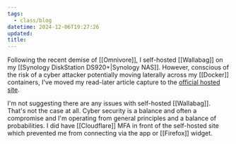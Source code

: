 ```yaml
---
tags:
  - class/blog
datetime: 2024-12-06T19:27:26
updated: 
title: 
---
```

Following the recent demise of [[Omnivore]], I self-hosted [[Wallabag]] on my [[Synology DiskStation DS920+|Synology NAS]]. However, conscious of the risk of a cyber attacker potentially moving laterally across my [[Docker]] containers, I've moved my read-later article capture to the [official hosted site](https://app.wallabag.it).

I'm not suggesting there are any issues with self-hosted [[Wallabag]]. That's not the case at all. Cyber security is a balance and often a compromise and I'm operating from general principles and a balance of probabilities. I did have [[Cloudflare]] MFA in front of the self-hosted site which prevented me from connecting via the app or [[Firefox]] widget.


